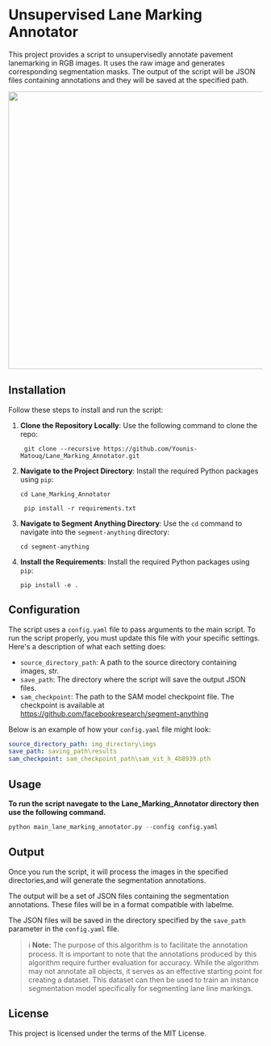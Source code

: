 # Unsupervised Lane Marking Annotator

This project provides a script to unsupervisedly annotate pavement lanemarking in RGB images. It uses the raw image and generates corresponding segmentation masks. The output of the script will be JSON files containing annotations and they will be saved at the specified path.

<p float="left" align="center">
  <img src="./script_output_example/algo_flowchart.png" width="550" /> 
</p>

## Installation

Follow these steps to install and run the script:

1. **Clone the Repository Locally**: Use the following command to clone the repo:
   ```shell
    git clone --recursive https://github.com/Younis-Matouq/Lane_Marking_Annotator.git
    ```

2. **Navigate to the Project Directory**: Install the required Python packages using `pip`:

    ```shell
    cd Lane_Marking_Annotator
    ```

   ```shell
    pip install -r requirements.txt
    ```
3. **Navigate to Segment Anything Directory**: Use the `cd` command to navigate into the `segment-anything` directory:

    ```shell
    cd segment-anything
    ```

4. **Install the Requirements**: Install the required Python packages using `pip`:

    ```shell
    pip install -e .
    ```

## Configuration

The script uses a `config.yaml` file to pass arguments to the main script. To run the script properly, you must update this file with your specific settings. Here's a description of what each setting does:

- `source_directory_path`: A path to the source directory containing images, str.
- `save_path`: The directory where the script will save the output JSON files.
- `sam_checkpoint`: The path to the SAM model checkpoint file. The checkpoint is available at https://github.com/facebookresearch/segment-anything

Below is an example of how your `config.yaml` file might look:

```yaml
source_directory_path: img_directory\imgs
save_path: saving_path\results
sam_checkpoint: sam_checkpoint_path\sam_vit_h_4b8939.pth
```

## Usage 
**To run the script navegate to the Lane_Marking_Annotator directory then use the following command.**

```python
python main_lane_marking_annotator.py --config config.yaml
```
    

## Output

Once you run the script, it will process the images in the specified directories,and will generate the segmentation annotations. 

The output will be a set of JSON files containing the segmentation annotations. These files will be in a format compatible with labelme.

The JSON files will be saved in the directory specified by the `save_path` parameter in the `config.yaml` file.

> :information_source: **Note:** The purpose of this algorithm is to facilitate the annotation process. It is important to note that the annotations produced by this algorithm require further evaluation for accuracy. While the algorithm may not annotate all objects, it serves as an effective starting point for creating a dataset. This dataset can then be used to train an instance segmentation model specifically for segmenting lane line markings.

## License

This project is licensed under the terms of the MIT License.


